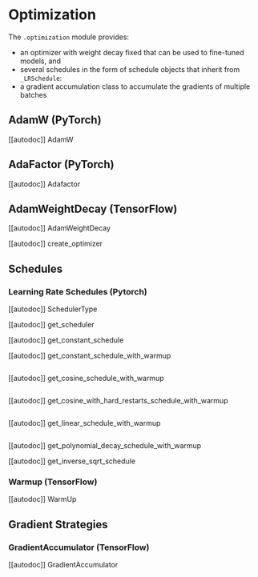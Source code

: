 <!--Copyright 2020 The HuggingFace Team. All rights reserved.

Licensed under the Apache License, Version 2.0 (the "License"); you may not use this file except in compliance with
the License. You may obtain a copy of the License at

http://www.apache.org/licenses/LICENSE-2.0

Unless required by applicable law or agreed to in writing, software distributed under the License is distributed on
an "AS IS" BASIS, WITHOUT WARRANTIES OR CONDITIONS OF ANY KIND, either express or implied. See the License for the
specific language governing permissions and limitations under the License.

⚠️ Note that this file is in Markdown but contain specific syntax for our doc-builder (similar to MDX) that may not be
rendered properly in your Markdown viewer.

-->

# Optimization

The `.optimization` module provides:

- an optimizer with weight decay fixed that can be used to fine-tuned models, and
- several schedules in the form of schedule objects that inherit from `_LRSchedule`:
- a gradient accumulation class to accumulate the gradients of multiple batches

## AdamW (PyTorch)

[[autodoc]] AdamW

## AdaFactor (PyTorch)

[[autodoc]] Adafactor

## AdamWeightDecay (TensorFlow)

[[autodoc]] AdamWeightDecay

[[autodoc]] create_optimizer

## Schedules

### Learning Rate Schedules (Pytorch)

[[autodoc]] SchedulerType

[[autodoc]] get_scheduler

[[autodoc]] get_constant_schedule

[[autodoc]] get_constant_schedule_with_warmup

<img alt="" src="https://hf-mirror.com/datasets/huggingface/documentation-images/resolve/main/warmup_constant_schedule.png"/>

[[autodoc]] get_cosine_schedule_with_warmup

<img alt="" src="https://hf-mirror.com/datasets/huggingface/documentation-images/resolve/main/warmup_cosine_schedule.png"/>

[[autodoc]] get_cosine_with_hard_restarts_schedule_with_warmup

<img alt="" src="https://hf-mirror.com/datasets/huggingface/documentation-images/resolve/main/warmup_cosine_hard_restarts_schedule.png"/>

[[autodoc]] get_linear_schedule_with_warmup

<img alt="" src="https://hf-mirror.com/datasets/huggingface/documentation-images/resolve/main/warmup_linear_schedule.png"/>

[[autodoc]] get_polynomial_decay_schedule_with_warmup

[[autodoc]] get_inverse_sqrt_schedule

### Warmup (TensorFlow)

[[autodoc]] WarmUp

## Gradient Strategies

### GradientAccumulator (TensorFlow)

[[autodoc]] GradientAccumulator
